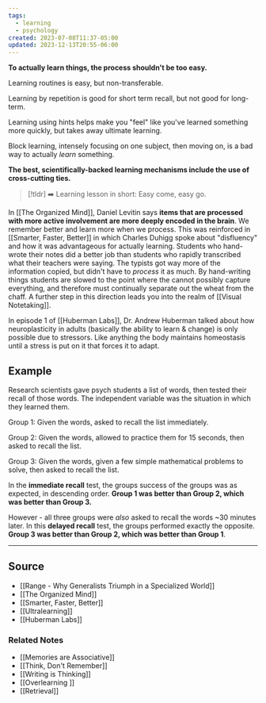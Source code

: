 ```yaml
---
tags:
  - learning
  - psychology
created: 2023-07-08T11:37-05:00
updated: 2023-12-13T20:55-06:00
---
```

**To actually learn things, the process shouldn't be too easy.**

Learning routines is easy, but non-transferable. 

Learning by repetition is good for short term recall, but not good for long-term. 

Learning using hints helps make you "feel" like you've learned something more quickly, but takes away ultimate learning. 

Block learning, intensely focusing on one subject, then moving on, is a bad way to actually *learn* something. 

**The best, scientifically-backed learning mechanisms include the use of cross-cutting ties.**

> [!tldr] ➡️ Learning lesson in short: Easy come, easy go.

In [[The Organized Mind]], Daniel Levitin says **items that are processed with more active involvement are more deeply encoded in the brain**. We remember better and learn more when we process. This was reinforced in [[Smarter, Faster, Better]] in which Charles Duhigg spoke about "disfluency" and how it was advantageous for actually learning. Students who hand-wrote their notes did a better job than students who rapidly transcribed what their teachers were saying. The typists got way more of the information copied, but didn't have to *process* it as much. By hand-writing things students are slowed to the point where the cannot possibly capture everything, and therefore must continually separate out the wheat from the chaff. A further step in this direction leads you into the realm of [[Visual Notetaking]].

In episode 1 of [[Huberman Labs]], Dr. Andrew Huberman talked about how neuroplasticity in adults (basically the ability to learn & change) is only possible due to stressors. Like anything the body maintains homeostasis until a stress is put on it that forces it to adapt. 

## Example

Research scientists gave psych students a list of words, then tested their recall of those words. The independent variable was the situation in which they learned them.

Group 1: Given the words, asked to recall the list immediately.

Group 2: Given the words, allowed to practice them for 15 seconds, then asked to recall the list.

Group 3: Given the words, given a few simple mathematical problems to solve, then asked to recall the list.

In the **immediate recall** test, the groups success of the groups was as expected, in descending order. **Group 1 was better than Group 2, which was better than Group 3.** 

However - all three groups were *also* asked to recall the words ~30 minutes later. In this **delayed recall** test, the groups performed exactly the opposite. **Group 3 was better than Group 2, which was better than Group 1**.

---

## Source
- [[Range - Why Generalists Triumph in a Specialized World]]
- [[The Organized Mind]]
- [[Smarter, Faster, Better]]
- [[Ultralearning]]
- [[Huberman Labs]]

### Related Notes
- [[Memories are Associative]]
- [[Think, Don't Remember]]
- [[Writing is Thinking]]
- [[Overlearning ]]
- [[Retrieval]]